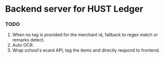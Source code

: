 # Backend server for HUST Ledger



### TODO

1. When no tag is provided for the merchant id, fallback to regex match or remarks detect.
2. Auto OCR.
3. Wrap school's ecard API, tag the items and directly respond to frontend.